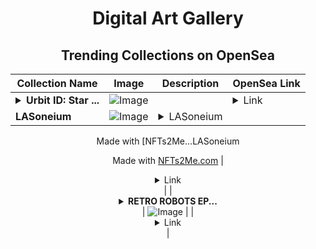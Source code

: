 <div align="center">

# Digital Art Gallery

## Trending Collections on OpenSea

| Collection Name                       | Image                                                                                     | Description                       | OpenSea Link                                                                                          |
|---------------------------------------|-------------------------------------------------------------------------------------------|-----------------------------------|--------------------------------------------------------------------------------------------------------|
| **<details><summary>Urbit ID: Star ...</summary>Urbit ID: Star Club</details>** | ![Image](https://raw.seadn.io/files/0f8348d9caa5d84a45cdf9df109cf90b.svg?w=200&auto=format) |  | <details><summary>Link</summary>[Urbit ID: Star Club](https://opensea.io/collection/urbit-id-star-club)</details> |
| **LASoneium** | ![Image](https://i.seadn.io/s/raw/files/00bcf55f590a7e4f58af1f7bddf4cfc2.webp?w=500&auto=format?w=200&auto=format) | <details><summary>LASoneium 

Made with [NFTs2Me...</summary>LASoneium 

Made with [NFTs2Me.com](https://nfts2me.com/)</details> | <details><summary>Link</summary>[LASoneium](https://opensea.io/collection/lasoneium)</details> |
| **<details><summary>RETRO ROBOTS EP...</summary>RETRO ROBOTS EPIC PACK</details>** | ![Image](https://i.seadn.io/s/raw/files/cbb0dd881b3af0bead9ef4d780ca02ac.jpg?w=500&auto=format?w=200&auto=format) |  | <details><summary>Link</summary>[RETRO ROBOTS EPIC PACK](https://opensea.io/collection/retro-robots-epic-pack)</details> |

</div>